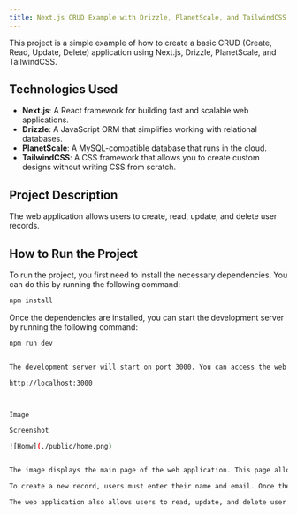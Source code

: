```yaml
---
title: Next.js CRUD Example with Drizzle, PlanetScale, and TailwindCSS
---
```


This project is a simple example of how to create a basic CRUD (Create, Read, Update, Delete) application using Next.js, Drizzle, PlanetScale, and TailwindCSS.

## Technologies Used

- **Next.js**: A React framework for building fast and scalable web applications.
- **Drizzle**: A JavaScript ORM that simplifies working with relational databases.
- **PlanetScale**: A MySQL-compatible database that runs in the cloud.
- **TailwindCSS**: A CSS framework that allows you to create custom designs without writing CSS from scratch.

## Project Description

The web application allows users to create, read, update, and delete user records.

## How to Run the Project

To run the project, you first need to install the necessary dependencies. You can do this by running the following command:

```bash
npm install
```

Once the dependencies are installed, you can start the development server by running the following command:

```bash
npm run dev


The development server will start on port 3000. You can access the web application at the following URL:

http://localhost:3000



Image

Screenshot

![Homw](./public/home.png)


The image displays the main page of the web application. This page allows users to create new user records.

To create a new record, users must enter their name and email. Once the user submits the form, their data is stored in the PlanetScale database using the Drizzle ORM.

The web application also allows users to read, update, and delete user records.

```

